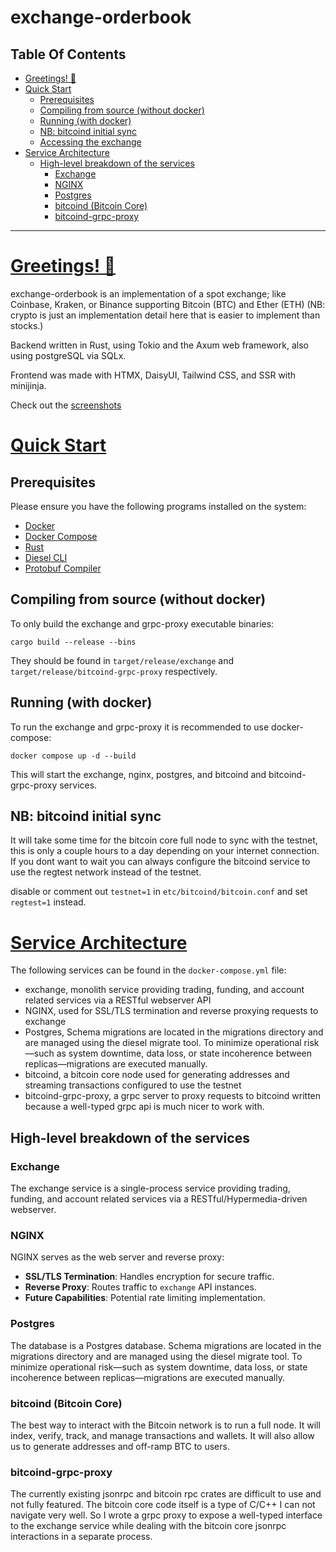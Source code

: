 # exchange-orderbook

## Table Of Contents

- [Greetings! 👋](#greetings-)
- [Quick Start](#quick-start)
  - [Prerequisites](#prerequisites)
  - [Compiling from source (without docker)](#compiling-from-source-without-docker)
  - [Running (with docker)](#running-with-docker)
  - [NB: bitcoind initial sync](#nb-bitcoind-initial-sync)
  - [Accessing the exchange](#accessing-the-exchange)
- [Service Architecture](#service-architecture)
  - [High-level breakdown of the services](#high-level-breakdown-of-the-services)
    - [Exchange](#exchange)
    - [NGINX](#nginx)
    - [Postgres](#postgres)
    - [bitcoind (Bitcoin Core)](#bitcoind-bitcoin-core)
    - [bitcoind-grpc-proxy](#bitcoind-grpc-proxy)

<!-- on my browser from here you have to scroll down -->

<hr>

# [Greetings! 👋](#table-of-contents)

exchange-orderbook is an implementation of a spot exchange; like Coinbase, Kraken, or Binance supporting Bitcoin (BTC) and Ether (ETH) (NB: crypto is just an implementation detail here that is easier to implement than stocks.)

Backend written in Rust, using Tokio and the Axum web framework, also using postgreSQL via SQLx.

Frontend was made with HTMX, DaisyUI, Tailwind CSS, and SSR with minijinja.

Check out the [screenshots](#screenshots)

# [Quick Start](#table-of-contents)

## Prerequisites

Please ensure you have the following programs installed on the system:

- [Docker](https://docs.docker.com/get-docker/)
- [Docker Compose](https://docs.docker.com/compose/install/)
- [Rust](https://www.rust-lang.org/tools/install)
- [Diesel CLI](https://diesel.rs/guides/getting-started/)
- [Protobuf Compiler](https://grpc.io/docs/protoc-installation/)

## Compiling from source (without docker)

To only build the exchange and grpc-proxy executable binaries:

```
cargo build --release --bins
```

They should be found in `target/release/exchange` and `target/release/bitcoind-grpc-proxy` respectively.

## Running (with docker)

To run the exchange and grpc-proxy it is recommended to use docker-compose:

```
docker compose up -d --build
```

This will start the exchange, nginx, postgres, and bitcoind and bitcoind-grpc-proxy services.

## NB: bitcoind initial sync

It will take some time for the bitcoin core full node to sync with the testnet, this is only a couple hours to a day
depending on your internet connection. If you dont want to wait you can always configure the bitcoind service to use the
regtest network instead of the testnet.

disable or comment out `testnet=1` in `etc/bitcoind/bitcoin.conf` and set `regtest=1` instead.

# [Service Architecture](#table-of-contents)

The following services can be found in the `docker-compose.yml` file:

* exchange, monolith service providing trading, funding, and account related services via a RESTful webserver API
* NGINX, used for SSL/TLS termination and reverse proxying requests to exchange
* Postgres, Schema migrations are located in the migrations directory and are managed using the diesel migrate tool. To minimize operational risk—such as system downtime, data loss, or state incoherence between replicas—migrations are executed manually.
* bitcoind, a bitcoin core node used for generating addresses and streaming transactions configured to use the testnet
* bitcoind-grpc-proxy, a grpc server to proxy requests to bitcoind written because a well-typed grpc api is much nicer to work with.

## High-level breakdown of the services

### Exchange

The exchange service is a single-process service providing trading, funding, and account related services via a RESTful/Hypermedia-driven webserver.

### NGINX

NGINX serves as the web server and reverse proxy:

- **SSL/TLS Termination**: Handles encryption for secure traffic.
- **Reverse Proxy**: Routes traffic to `exchange` API instances.
- **Future Capabilities**: Potential rate limiting implementation.

### Postgres

The database is a Postgres database. Schema migrations are located in the migrations directory and are managed using the diesel migrate tool. To minimize operational risk—such as system downtime, data loss, or state incoherence between replicas—migrations are executed manually.

### bitcoind (Bitcoin Core)

The best way to interact with the Bitcoin network is to run a full node. It will index, verify, track, and manage transactions and wallets. It will also allow us to generate addresses and off-ramp BTC to users.

### bitcoind-grpc-proxy

The currently existing jsonrpc and bitcoin rpc crates are difficult to use and not fully featured. The bitcoin core code itself is a type of C/C++ I can not navigate very well. So I wrote a grpc proxy to expose a well-typed interface to the exchange service while dealing with the bitcoin core jsonrpc interactions in a separate process.


[tinyvec]: https://docs.rs/tinyvec
[event sourcing]: https://microservices.io/patterns/data/event-sourcing.html
